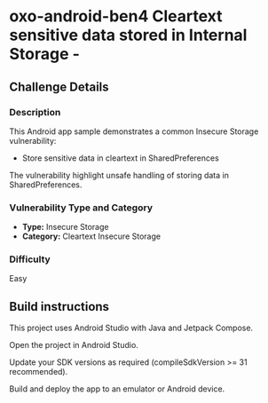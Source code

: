 # oxo-android-ben4 Cleartext sensitive data stored in Internal Storage - 

## Challenge Details

### Description

This Android app sample demonstrates a common Insecure Storage vulnerability:

- Store sensitive data in cleartext in SharedPreferences

The vulnerability highlight unsafe handling of storing data in SharedPreferences.

### Vulnerability Type and Category
- **Type:** Insecure Storage
- **Category:** Cleartext Insecure Storage

### Difficulty
Easy

## Build instructions
This project uses Android Studio with Java and Jetpack Compose.

Open the project in Android Studio.

Update your SDK versions as required (compileSdkVersion >= 31 recommended).

Build and deploy the app to an emulator or Android device.

